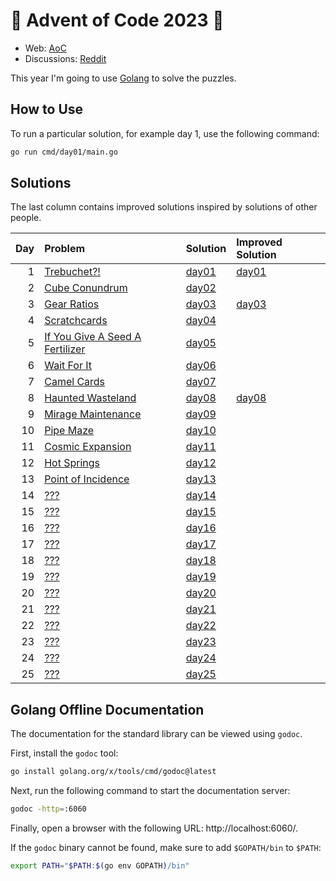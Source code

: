# 🎄 Advent of Code 2023 🎄

* Web: [AoC](https://adventofcode.com/2023)
* Discussions: [Reddit](https://www.reddit.com/r/adventofcode)

This year I'm going to use [Golang](https://golang.org/) to solve the puzzles.

## How to Use
To run a particular solution, for example day 1, use the following command:

```bash
go run cmd/day01/main.go
```

## Solutions
The last column contains improved solutions inspired by solutions of other people.

| Day | Problem                                                                | Solution                   | Improved Solution                   |
|----:|:-----------------------------------------------------------------------|:---------------------------|:------------------------------------|
|   1 | [Trebuchet?!](https://adventofcode.com/2023/day/1)                     | [day01](cmd/day01/main.go) | [day01](cmd/day01-improved/main.go) |
|   2 | [Cube Conundrum](https://adventofcode.com/2023/day/2)                  | [day02](cmd/day02/main.go) |                                     |
|   3 | [Gear Ratios](https://adventofcode.com/2023/day/3)                     | [day03](cmd/day03/main.go) | [day03](cmd/day03-improved/main.go) |
|   4 | [Scratchcards](https://adventofcode.com/2023/day/4)                    | [day04](cmd/day04/main.go) |                                     |
|   5 | [If You Give A Seed A Fertilizer](https://adventofcode.com/2023/day/5) | [day05](cmd/day05/main.go) |                                     |
|   6 | [Wait For It](https://adventofcode.com/2023/day/6)                     | [day06](cmd/day06/main.go) |                                     |
|   7 | [Camel Cards](https://adventofcode.com/2023/day/7)                     | [day07](cmd/day07/main.go) |                                     |
|   8 | [Haunted Wasteland](https://adventofcode.com/2023/day/8)               | [day08](cmd/day08/main.go) | [day08](cmd/day08-improved/main.go) |
|   9 | [Mirage Maintenance](https://adventofcode.com/2023/day/9)              | [day09](cmd/day09/main.go) |                                     |
|  10 | [Pipe Maze](https://adventofcode.com/2023/day/10)                      | [day10](cmd/day10/main.go) |                                     |
|  11 | [Cosmic Expansion](https://adventofcode.com/2023/day/11)               | [day11](cmd/day11/main.go) |                                     |
|  12 | [Hot Springs](https://adventofcode.com/2023/day/12)                    | [day12](cmd/day12/main.go) |                                     |
|  13 | [Point of Incidence](https://adventofcode.com/2023/day/13)             | [day13](cmd/day13/main.go) |                                     |
|  14 | [???](https://adventofcode.com/2023/day/14)                            | [day14](cmd/day14/main.go) |                                     |
|  15 | [???](https://adventofcode.com/2023/day/15)                            | [day15](cmd/day15/main.go) |                                     |
|  16 | [???](https://adventofcode.com/2023/day/16)                            | [day16](cmd/day16/main.go) |                                     |
|  17 | [???](https://adventofcode.com/2023/day/17)                            | [day17](cmd/day17/main.go) |                                     |
|  18 | [???](https://adventofcode.com/2023/day/18)                            | [day18](cmd/day18/main.go) |                                     |
|  19 | [???](https://adventofcode.com/2023/day/19)                            | [day19](cmd/day19/main.go) |                                     |
|  20 | [???](https://adventofcode.com/2023/day/20)                            | [day20](cmd/day20/main.go) |                                     |
|  21 | [???](https://adventofcode.com/2023/day/21)                            | [day21](cmd/day21/main.go) |                                     |
|  22 | [???](https://adventofcode.com/2023/day/22)                            | [day22](cmd/day22/main.go) |                                     |
|  23 | [???](https://adventofcode.com/2023/day/23)                            | [day23](cmd/day23/main.go) |                                     |
|  24 | [???](https://adventofcode.com/2023/day/24)                            | [day24](cmd/day24/main.go) |                                     |
|  25 | [???](https://adventofcode.com/2023/day/25)                            | [day25](cmd/day25/main.go) |                                     |

## Golang Offline Documentation
The documentation for the standard library can be viewed using `godoc`.

First, install the `godoc` tool:

```bash
go install golang.org/x/tools/cmd/godoc@latest
```

Next, run the following command to start the documentation server:

```bash
godoc -http=:6060
```

Finally, open a browser with the following URL: http://localhost:6060/.

If the `godoc` binary cannot be found, make sure to add `$GOPATH/bin` to `$PATH`:
```bash
export PATH="$PATH:$(go env GOPATH)/bin"
```
